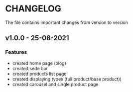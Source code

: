 # CHANGELOG

The file contains important changes from version to version

## v1.0.0 - 25-08-2021

### Features
- created home page (blog)
- created sede bar
- created products list page
- created displaying types (full product/base product))
- created carousel and single product page
